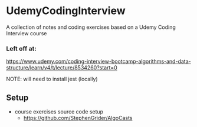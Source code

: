# UdemyCodingInterview
A collection of notes and coding exercises based on a Udemy Coding Interview course

### Left off at:
https://www.udemy.com/coding-interview-bootcamp-algorithms-and-data-structure/learn/v4/t/lecture/8534260?start=0

NOTE: will need to install jest (locally)

## Setup
* course exercises source code setup
  - https://github.com/StephenGrider/AlgoCasts
